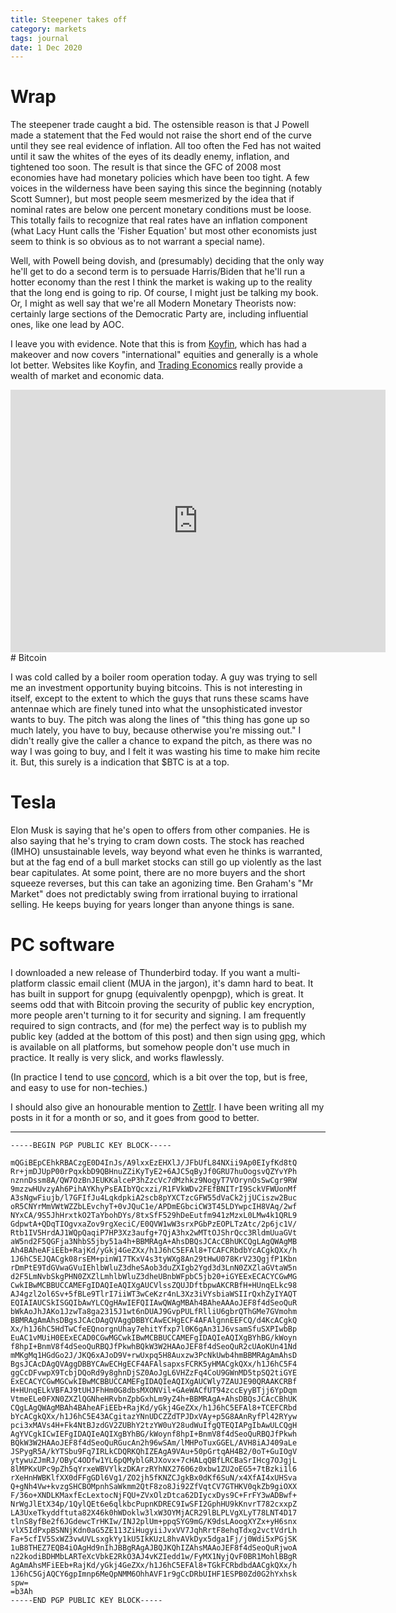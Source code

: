 ```yaml
---
title: Steepener takes off
category: markets
tags: journal
date: 1 Dec 2020
---
```


# Wrap

The steepener trade caught a bid. 
The ostensible reason is that J Powell made a statement that the Fed would not raise the short end of the curve until they see real evidence of inflation.
All too often the Fed has not waited until it saw the whites of the eyes of its deadly enemy, inflation, and tightened too soon.
The result is that since the GFC of 2008 most economies have had monetary policies which have been too tight.
A few voices in the wilderness have been saying this since the beginning (notably Scott Sumner), but most people seem mesmerized by the idea that if nominal rates are below one percent monetary conditions must be loose. 
This totally fails to recognize that real rates have an inflation component (what Lacy Hunt calls the 'Fisher Equation' but most other economists just seem to think is so obvious as to not warrant a special name).

Well, with Powell being dovish, and (presumably) deciding that the only way he'll get to do a second term is to persuade Harris/Biden that he'll run a hotter economy than the rest I think the market is waking up to the reality that the long end is going to rip.
Of course, I might just be talking my book.
Or, I might as well say that we're all Modern Monetary Theorists now: certainly large sections of the Democratic Party are, including influential ones, like one lead by AOC.

I leave you with evidence. Note that this is from [ Koyfin](https://app.koyfin.com/), which has had a makeover and now covers "international"  equities and generally is a whole lot better.  Websites like Koyfin, and [Trading Economics](https://tradingeconomics.com/) really provide a wealth of market and economic data. 


<iframe width="600" height="420" src="https://app.koyfin.com/share/c61ea7750d/simple" frameBorder="0"></iframe>
# Bitcoin

I was cold called by a boiler room operation today. 
A guy was trying to sell me an investment opportunity buying bitcoins.
This is not interesting in itself, except to the extent to which the guys that runs these scams have antennae which are finely tuned into what the unsophisticated investor wants to buy. 
The pitch was along the lines of "this thing has gone up so much lately, you have to buy, because otherwise you're missing out." I didn't really give the caller a chance to expand the pitch, as there was no way I was going to buy, and I felt it was wasting his time to make him recite it.
But, this surely is a indication that $BTC is at a top.

# Tesla

Elon Musk is saying that he's open to offers from other companies. He is also saying that he's trying to cram down costs.
The stock has reached (IMHO) unsustainable levels, way beyond what even he thinks is warranted, but at the fag end of a bull market stocks can still go up violently as the last bear capitulates. At some point, there are no more buyers and the short squeeze reverses, but this can take an agonizing time. 
Ben Graham's "Mr Market" does not predictably swing from irrational buying to irrational selling.
He keeps buying for years longer than anyone things is sane. 

# PC software

I downloaded a new release of Thunderbird today. If you want a multi-platform classic email client (MUA in the jargon), it's damn hard to beat. It has built in support for gnupg (equivalently openpgp), which is great.
It seems odd that with Bitcoin proving the security of public key encryption, more people aren't turning to it for security and signing. 
I am frequently required to sign contracts, and (for me) the perfect way is to publish my public key (added at the bottom of this post) and then sign using [gpg](https://gnupg.org/download/), which is available on all platforms,  but somehow people don't use much in practice. 
It really is very slick, and works flawlessly. 

(In practice I tend to use [concord](https://www.concordnow.com/), which is a bit over the top, but is free, and easy to use for non-techies.)

I should also give an honourable mention to [Zettlr](https://www.zettlr.com/). I have been writing all my posts in it for a month or so, and it goes from good to better.




----
````
-----BEGIN PGP PUBLIC KEY BLOCK-----

mQGiBEpCEhkRBACzgE0D4InJs/A9lxxEzEHXlJ/JFbUfL84NXii9Ap0EIyfKd8tQ
Rr+jmDJUpP00rPqxkbD9QBHnuZZiKyTyE2+6AJC5qByJf0GRU7huOogsvQZYvYPh
nznnDssm8A/QW7OzBnJEUKKalceP3hZzcVc7dMzhkz9NogyT7VOrynOsSwCgr9RW
9mzzwHUvzyAh6PihAYKhyPsEAIbYQcxzi/R1FVkWDv2FEfBNITrI9SckVFWUonMf
A3sNgwFiujb/l7GFIfJu4LqkdpkiA2scb8pYXCTzcGFW55dVaCk2jjUCiszw2Buc
oR5CNYrMmVWtWZZbLEvchyT+0vJQuC1e/APDmEGbciCW3T45LDYwpcIH8VAq/2wf
NYxCA/9S5JhHrxtkO2TaYbohDYs/8txSfF529hDeEutfm941zMzxL0LMw4k1QRL9
GdpwtA+QDqTIOgvxaZov9rgXeciC/E0QVW1wW3srxPGbPzEOPLTzAtc/2p6jc1V/
Rtb1IV5HrdAJ1WQpQaqiP7HP3Xz3aufg+7QjA3hx2wMTtOJShrQcc3RldmUuaGVt
aW5nd2F5QGFja3NhbS5jby51a4h+BBMRAgA+AhsDBQsJCAcCBhUKCQgLAgQWAgMB
Ah4BAheAFiEEb+RajKd/yGkj4GeZXx/h1J6hC5EFAl8+TCAFCRbdbYcACgkQXx/h
1J6hC5EJQACgk08rsEM+pinW17TKxV4s3tyWXg8An29tHwU078KrV23QgjfP1Kbn
rDmPtE9TdGVwaGVuIEhlbWluZ3dheSAob3duZXIgb2Ygd3d3LnN0ZXZlaGVtaW5n
d2F5LmNvbSkgPHN0ZXZlLmhlbWluZ3dheUBnbWFpbC5jb20+iGYEExECACYCGwMG
CwkIBwMCBBUCCAMEFgIDAQIeAQIXgAUCVlssZQUJDftbpwAKCRBfH+HUnqELkc98
AJ4gzl2ol6Sv+5fBLe9TlrI7iiWT3wCeKzr4nL3Xz3iVYsbiaWSIIrQxhZyIYAQT
EQIAIAUCSkISGQIbAwYLCQgHAwIEFQIIAwQWAgMBAh4BAheAAAoJEF8f4dSeoQuR
bWkAoJhJAKo1JzwTa8ga2315J1wt6nDUAJ9GvpPULfRlliU6gbrQThGMe7GVmohm
BBMRAgAmAhsDBgsJCAcDAgQVAggDBBYCAwECHgECF4AFAlgnnEEFCQ/d4KcACgkQ
Xx/h1J6hC5HdTwCfeEQnorgnUhay7ehitYfxp7l0K6gAn31J6vsamSfuSXPIwbBp
EuAC1vMUiH0EExECAD0CGwMGCwkIBwMCBBUCCAMEFgIDAQIeAQIXgBYhBG/kWoyn
f8hpI+BnmV8f4dSeoQuRBQJfPkwhBQkW3W2HAAoJEF8f4dSeoQuR2cUAoKUn41Nd
mMKgMq1HGdGo2J/JKQ6xAJoD9V+rwUxpq5H8Auxzw3PcNkUwb4hmBBMRAgAmAhsD
BgsJCAcDAgQVAggDBBYCAwECHgECF4AFAlsapxsFCRK5yHMACgkQXx/h1J6hC5F4
ggCcDFvwpX9TcbjDQoRd9y8ghnDjSZ0AoJgL6VHZzFq4CoU9GWnMD5tpSQ2tiGYE
ExECACYCGwMGCwkIBwMCBBUCCAMEFgIDAQIeAQIXgAUCWly7ZAUJE90QRAAKCRBf
H+HUnqELkVBFAJ9tUHJFhHm0G8dbsMXONVil+GAeWACfUT94zccEyyBTjj6YpDqm
VtmeELe0FXN0ZXZlQGNheHRvbnZpbGxhLm9yZ4h+BBMRAgA+AhsDBQsJCAcCBhUK
CQgLAgQWAgMBAh4BAheAFiEEb+RajKd/yGkj4GeZXx/h1J6hC5EFAl8+TCEFCRbd
bYcACgkQXx/h1J6hC5E43ACgitazYNnUDCZZdTPJDxVAy+p5G8AAnRyfPl42RYyw
pci3xMAVs4H+Fk4NtBJzdGV2ZUBhY2tzYW0uY28udWuIfgQTEQIAPgIbAwULCQgH
AgYVCgkICwIEFgIDAQIeAQIXgBYhBG/kWoynf8hpI+BnmV8f4dSeoQuRBQJfPkwh
BQkW3W2HAAoJEF8f4dSeoQuRGucAn2h96wSAm/lMHPoTuxGGEL/AVH8iAJ409aLe
JSPygR5A/kYTSbu9Fq7IRLkCDQRKQhIZEAgA9VAu+50pGrtqAH4B2/0oT+GuIOgV
ytywuZJmRJ/OByC4ODfw1YL6pQMyblGRJXovx+7cHALqQBfLRCBaSrIHcg7OJgjL
8lMPKxUPc9pZh5qYrxeWBVYlkzDKArzRYhNX27606z0xbw1ZU2oEG5+7tBzki1l6
rXeHnHWBKlfXX0dFFgGDl6Vg1/ZO2jh5fKNZCJgkBx0dKf6SuN/x4XfAI4xUHSva
Q+gNh4Vw+kvzgSHCBOMpnhSaWkmm2QtF8zo8Ji92ZfVqtCV7GTHKV0qkZb9giOXX
F/36o+XNDLKMaxfEcLextocNjFQU+ZVxOlzDtca62DIycxDys9C+FrFY3wADBwf+
NrWgJlEtX34p/1QylQEt6e6qlkbcPupnKDREC9IwSFI2GphHU9kKnvrT782cxxpZ
LA3UxeTkyddftuta82X46k0hWDoklw3lxW3OYMjACR29lBLPLVgXLyT78LNT4D17
tlnS8yfBe2f6JGdewcTrHKIw/INJ2plUm+ppqSYG9mG/K9dsLAoogXYZx+yH6snx
vlX5IdPxpBSNNjKdn0aG5ZE113ZiHugyiiJvxVV7JqhRrtF8ehqTdxg2vctVdrLh
Fa+5cfIV5SxWZ3vwUVLsxgkYy1kU5IkKUzL8hvAVkDyx5dga1Fj/j0Wdi5xPGjSK
1uB8THEZ7EQB4iOAgHd9nIhJBBgRAgAJBQJKQhIZAhsMAAoJEF8f4dSeoQuRjwoA
n22kodiBDHMbLARTeXcVbkE2RkO3AJ4vKZIedd1w/FyMX1NyjQvF0BR1MohlBBgR
AgAmAhsMFiEEb+RajKd/yGkj4GeZXx/h1J6hC5EFAl8+TGkFCRbdbdAACgkQXx/h
1J6hC5GjAQCY6gpImnp6MeQpNMM6OhhAVF1r9gCcDRbUIHF1ESPB0Zd0G2hYxhsk
spw=
=b3Ah
-----END PGP PUBLIC KEY BLOCK-----

````
